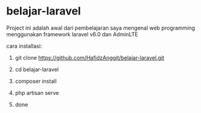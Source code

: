 # belajar-laravel

Project ini adalah awal dari pembelajaran saya mengenal web programming menggunakan framework laravel v6.0 dan AdminLTE

cara installasi:
1. git clone https://github.com/HafidzAnggit/belajar-laravel.git

2. cd belajar-laravel

3. composer install

4. php artisan serve

5. done

